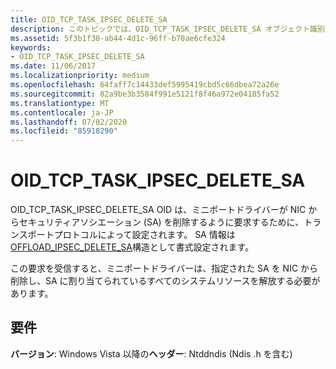```yaml
---
title: OID_TCP_TASK_IPSEC_DELETE_SA
description: このトピックでは、OID_TCP_TASK_IPSEC_DELETE_SA オブジェクト識別子 (OID) について説明します。
ms.assetid: 5f3b1f30-ab44-4d1c-96ff-b70ae6cfe324
keywords:
- OID_TCP_TASK_IPSEC_DELETE_SA
ms.date: 11/06/2017
ms.localizationpriority: medium
ms.openlocfilehash: 64faff7c14433def5995419cbd5c66dbea72a26e
ms.sourcegitcommit: 82a9be3b3584f991e5121f8f46a972e04185fa52
ms.translationtype: MT
ms.contentlocale: ja-JP
ms.lasthandoff: 07/02/2020
ms.locfileid: "85918290"
---
```

# <a name="oid_tcp_task_ipsec_delete_sa"></a>OID_TCP_TASK_IPSEC_DELETE_SA

OID_TCP_TASK_IPSEC_DELETE_SA OID は、ミニポートドライバーが NIC からセキュリティアソシエーション (SA) を削除するように要求するために、トランスポートプロトコルによって設定されます。 SA 情報は[OFFLOAD_IPSEC_DELETE_SA](https://docs.microsoft.com/windows-hardware/drivers/ddi/ntddndis/ns-ntddndis-_offload_ipsec_delete_sa)構造として書式設定されます。

この要求を受信すると、ミニポートドライバーは、指定された SA を NIC から削除し、SA に割り当てられているすべてのシステムリソースを解放する必要があります。

## <a name="requirements"></a>要件

**バージョン**: Windows Vista 以降の**ヘッダー**: Ntddndis (Ndis .h を含む)

